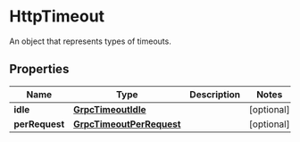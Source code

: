 

# HttpTimeout

An object that represents types of timeouts. 

## Properties

| Name | Type | Description | Notes |
|------------ | ------------- | ------------- | -------------|
|**idle** | [**GrpcTimeoutIdle**](GrpcTimeoutIdle.md) |  |  [optional] |
|**perRequest** | [**GrpcTimeoutPerRequest**](GrpcTimeoutPerRequest.md) |  |  [optional] |



